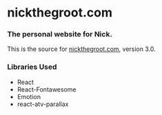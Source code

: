 # nickthegroot.com
### The personal website for Nick.

This is the source for [nickthegroot.com](https://nickthegroot.com), version 3.0.

### Libraries Used
* React
* React-Fontawesome
* Emotion
* react-atv-parallax